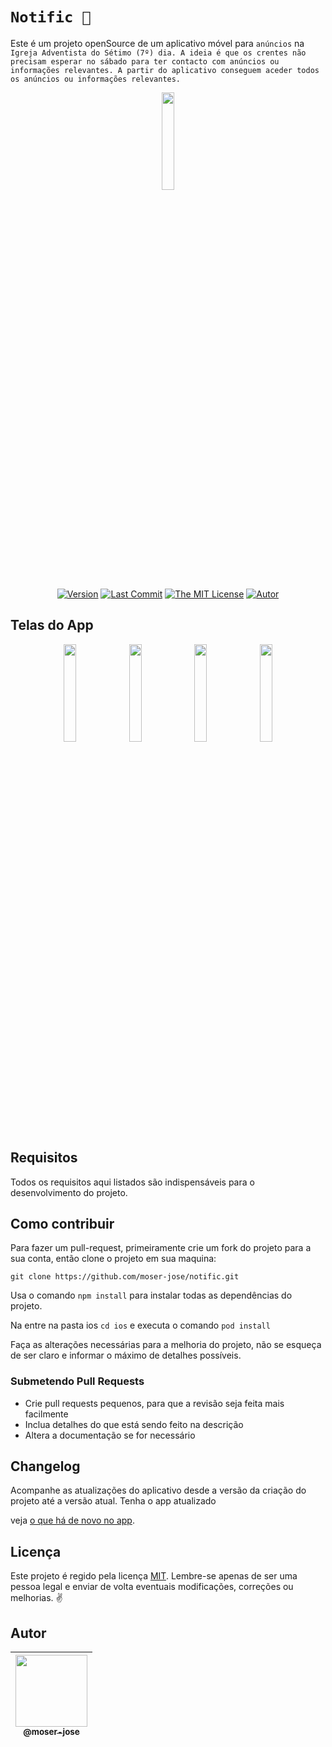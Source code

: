 # `Notific 📰`

Este é um projeto openSource de um aplicativo móvel para `anúncios` na `Igreja Adventista do Sétimo (7º) dia. A ideia é que os crentes não precisam esperar no sábado para ter contacto com anúncios ou informações relevantes. A partir do aplicativo conseguem aceder todos os anúncios ou informações relevantes.`  

<p align="center">
    <img src="src/assets/img/logo.svg" width="20%">
</p>

 <div align="center">

[![Version](https://img.shields.io/github/package-json/v/moser-jose/notific)](https://github.com/moser-jose/notific)
[![Last Commit](https://img.shields.io/github/last-commit/moser-jose/notific)](https://github.com/moser-jose/notific)
[![The MIT License](https://img.shields.io/github/license/moser-jose/notific)](http://opensource.org/licenses/MIT)
[![Autor](https://img.shields.io/static/v1?label=autor&message=moser-jose&color=red)](https://github.com/moser-jose?tab=repositories)

</div>

## Telas do App

<p align="center">
    <img src="" width="20%">
    <img src="" width="20%">
    <img src="" width="20%">
    <img src="" width="20%">
</p>

## Requisitos

Todos os requisitos aqui listados são indispensáveis para o desenvolvimento do projeto.

## Como contribuir

Para fazer um pull-request, primeiramente crie um fork do projeto para a sua conta, então clone o projeto em sua maquina:

`git clone https://github.com/moser-jose/notific.git`

Usa o comando `npm install` para instalar todas as dependências do projeto.

Na entre na pasta ios  `cd ios` e executa o comando `pod install`

Faça as alterações necessárias para a melhoria do projeto, não se esqueça de ser claro e informar o máximo de detalhes possíveis.

### Submetendo Pull Requests

- Crie pull requests pequenos, para que a revisão seja feita mais facilmente
- Inclua detalhes do que está sendo feito na descrição
- Altera a documentação se for necessário

## Changelog

Acompanhe as atualizações do aplicativo desde a versão da criação do projeto até a versão atual. Tenha o app atualizado

veja [o que há de novo no app](/CHANGELOG.md).

## Licença

Este projeto é regido pela licença [MIT](/LICENSE.md).
Lembre-se apenas de ser uma pessoa legal e enviar de volta eventuais modificações, correções ou melhorias. ✌️

## Autor

| [<img src="https://avatars0.githubusercontent.com/u/8234620?" width="115"><br><sub>@moser-jose</sub>](https://github.com/moser-jose) |
| :----------------------------------------------------------------------------------------------------------------------------------: |

